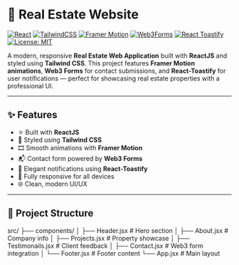 # 🏡 Real Estate Website

[![React](https://img.shields.io/badge/ReactJS-20232A?style=for-the-badge&logo=react&logoColor=61DAFB)](https://reactjs.org/)
[![TailwindCSS](https://img.shields.io/badge/TailwindCSS-06B6D4?style=for-the-badge&logo=tailwind-css&logoColor=white)](https://tailwindcss.com/)
[![Framer Motion](https://img.shields.io/badge/Framer_Motion-EF0179?style=for-the-badge&logo=framer&logoColor=white)](https://www.framer.com/motion/)
[![Web3Forms](https://img.shields.io/badge/Web3Forms-ContactAPI-blue?style=for-the-badge)](https://web3forms.com/)
[![React Toastify](https://img.shields.io/badge/React--Toastify-20232A?style=for-the-badge&logo=react&logoColor=yellow)](https://fkhadra.github.io/react-toastify/)
[![License: MIT](https://img.shields.io/badge/License-MIT-green?style=for-the-badge)](LICENSE)

A modern, responsive **Real Estate Web Application** built with **ReactJS** and styled using **Tailwind CSS**. This project features **Framer Motion animations**, **Web3 Forms** for contact submissions, and **React-Toastify** for user notifications — perfect for showcasing real estate properties with a professional UI.

---

## ✨ Features

- ⚛️ Built with **ReactJS**
- 🎨 Styled using **Tailwind CSS**
- 🎞️ Smooth animations with **Framer Motion**
- 📬 Contact form powered by **Web3 Forms**
- 🔔 Elegant notifications using **React-Toastify**
- 📱 Fully responsive for all devices
- 🌐 Clean, modern UI/UX

---

## 📁 Project Structure

src/
├── components/
│ ├── Header.jsx # Hero section
│ ├── About.jsx # Company info
│ ├── Projects.jsx # Property showcase
│ ├── Testimonails.jsx # Client feedback
│ ├── Contact.jsx # Web3 form integration
│ └── Footer.jsx # Footer content
└── App.jsx # Main layout

